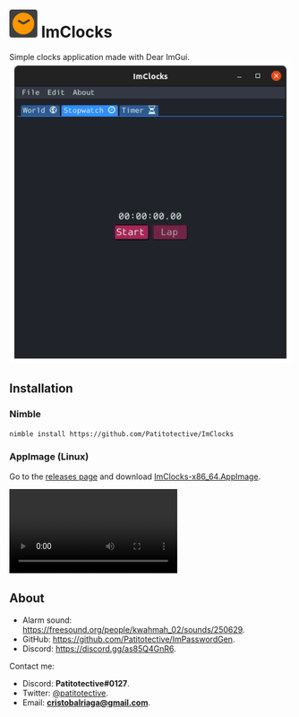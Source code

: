 # <img title="Icon" width=50 height=50 src="https://github.com/Patitotective/ImClocks/blob/main/assets/icon.svg"></img> ImClocks
Simple clocks application made with Dear ImGui.  
![Main window](https://github.com/Patitotective/ImClocks/blob/main/screenshots/main.png) 

## Installation
### Nimble
```sh
nimble install https://github.com/Patitotective/ImClocks
```
### AppImage (Linux)
Go to the [releases page](https://github.com/Patitotective/ImClocks/releases/latest) and download [ImClocks-x86_64.AppImage](https://github.com/Patitotective/ImClocks/releases/latest/download/ImClocks-x86_64.AppImage).

![Video](https://github.com/Patitotective/ImClocks/blob/main/screenshots/video.mp4)

## About
- Alarm sound: https://freesound.org/people/kwahmah_02/sounds/250629.
- GitHub: https://github.com/Patitotective/ImPasswordGen.
- Discord: https://discord.gg/as85Q4GnR6.

Contact me:
- Discord: **Patitotective#0127**.
- Twitter: [@patitotective](https://twitter.com/patitotective).
- Email: **cristobalriaga@gmail.com**.
